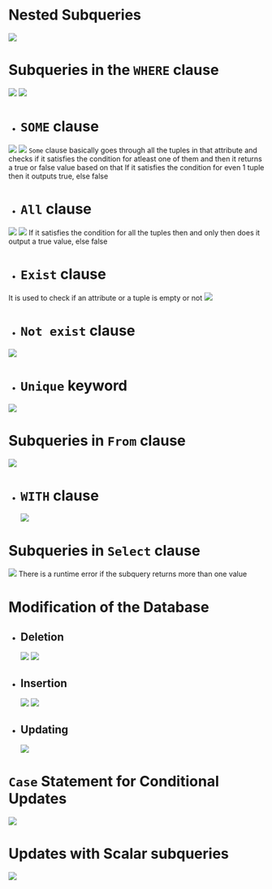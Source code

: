 # Nested Subqueries
![](../Lecture%207/assets/Pasted%20image%2020240807170159.png)
# Subqueries in the `WHERE` clause
![](../Lecture%207/assets/Pasted%20image%2020240807170549.png)
![](../Lecture%207/assets/Pasted%20image%2020240807170558.png)
- # `SOME` clause
![](../Lecture%207/assets/Pasted%20image%2020240807170739.png)
![](../Lecture%207/assets/Pasted%20image%2020240807170925.png)
`Some` clause basically goes through all the tuples in that attribute and checks if it satisfies the condition for atleast one of them and then it returns a true or false value based on that
If it satisfies the condition for even 1 tuple then it outputs true, else false

- # `All` clause
![](../Lecture%207/assets/Pasted%20image%2020240807171206.png)
![](../Lecture%207/assets/Pasted%20image%2020240807171220.png)
If it satisfies the condition for all the tuples then and only then does it output a true value, else false

- # `Exist` clause
It is used to check if an attribute or a tuple is empty or not
![](../Lecture%207/assets/Pasted%20image%2020240807171545.png)

- # `Not exist` clause
![](../Lecture%207/assets/Pasted%20image%2020240807171644.png)

- # `Unique` keyword
![](../Lecture%207/assets/Pasted%20image%2020240807171812.png)
# Subqueries in `From` clause
![](../Lecture%207/assets/Pasted%20image%2020240807174510.png)
- # `WITH` clause
	![](../Lecture%207/assets/Pasted%20image%2020240807174648.png)

# Subqueries in `Select` clause
![](../Lecture%207/assets/Pasted%20image%2020240807174823.png)
There is a runtime error if the subquery returns more than one value

# Modification of the Database
- ## Deletion
	![](../Lecture%207/assets/Pasted%20image%2020240807175042.png)
	![](../Lecture%207/assets/Pasted%20image%2020240807175149.png)

- ## Insertion
	![](../Lecture%207/assets/Pasted%20image%2020240807175307.png)
	![](../Lecture%207/assets/Pasted%20image%2020240807175414.png)
- ## Updating
	![](../Lecture%207/assets/Pasted%20image%2020240807175637.png)

# `Case` Statement for Conditional Updates
![](../Lecture%207/assets/Pasted%20image%2020240807175826.png)
# Updates with Scalar subqueries
![](../Lecture%207/assets/Pasted%20image%2020240807175921.png)
